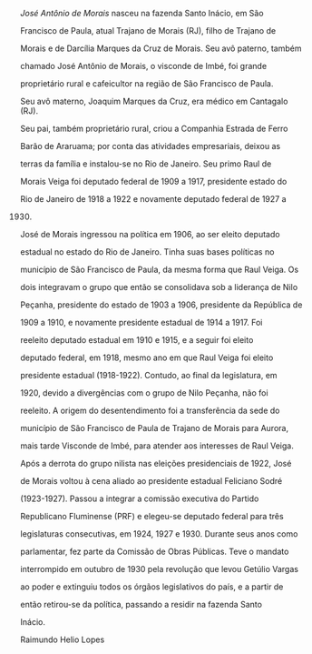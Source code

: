 

*José Antônio de Morais* nasceu na fazenda Santo Inácio, em São

Francisco de Paula, atual Trajano de Morais (RJ), filho de Trajano de

Morais e de Darcília Marques da Cruz de Morais. Seu avô paterno, também

chamado José Antônio de Morais, o visconde de Imbé, foi grande

proprietário rural e cafeicultor na região de São Francisco de Paula.

Seu avô materno, Joaquim Marques da Cruz, era médico em Cantagalo (RJ).

Seu pai, também proprietário rural, criou a Companhia Estrada de Ferro

Barão de Araruama; por conta das atividades empresariais, deixou as

terras da família e instalou-se no Rio de Janeiro. Seu primo Raul de

Morais Veiga foi deputado federal de 1909 a 1917, presidente estado do

Rio de Janeiro de 1918 a 1922 e novamente deputado federal de 1927 a

1930.



José de Morais ingressou na política em 1906, ao ser eleito deputado

estadual no estado do Rio de Janeiro. Tinha suas bases políticas no

município de São Francisco de Paula, da mesma forma que Raul Veiga. Os

dois integravam o grupo que então se consolidava sob a liderança de Nilo

Peçanha, presidente do estado de 1903 a 1906, presidente da República de

1909 a 1910, e novamente presidente estadual de 1914 a 1917. Foi

reeleito deputado estadual em 1910 e 1915, e a seguir foi eleito

deputado federal, em 1918, mesmo ano em que Raul Veiga foi eleito

presidente estadual (1918-1922). Contudo, ao final da legislatura, em

1920, devido a divergências com o grupo de Nilo Peçanha, não foi

reeleito. A origem do desentendimento foi a transferência da sede do

município de São Francisco de Paula de Trajano de Morais para Aurora,

mais tarde Visconde de Imbé, para atender aos interesses de Raul Veiga.



Após a derrota do grupo nilista nas eleições presidenciais de 1922, José

de Morais voltou à cena aliado ao presidente estadual Feliciano Sodré

(1923-1927). Passou a integrar a comissão executiva do Partido

Republicano Fluminense (PRF) e elegeu-se deputado federal para três

legislaturas consecutivas, em 1924, 1927 e 1930. Durante seus anos como

parlamentar, fez parte da Comissão de Obras Públicas. Teve o mandato

interrompido em outubro de 1930 pela revolução que levou Getúlio Vargas

ao poder e extinguiu todos os órgãos legislativos do país, e a partir de

então retirou-se da política, passando a residir na fazenda Santo

Inácio.



Raimundo Helio Lopes



